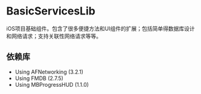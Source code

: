 # BasicServicesLib
iOS项目基础组件。包含了很多便捷方法和UI组件的扩展；包括简单得数据库设计和网络请求；支持关联性网络请求等等。
## 依赖库
- Using AFNetworking (3.2.1)
- Using FMDB (2.7.5)
- Using MBProgressHUD (1.1.0)